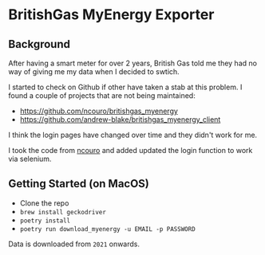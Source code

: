 # BritishGas MyEnergy Exporter

## Background

After having a smart meter for over 2 years, British Gas told me they had no way of giving me my data when I decided to swtich.

I started to check on Github if other have taken a stab at this problem.
I found a couple of projects that are not being maintained:
- https://github.com/ncouro/britishgas_myenergy
- https://github.com/andrew-blake/britishgas_myenergy_client

I think the login pages have changed over time and they didn't work for me.

I took the code from [ncouro](https://github.com/ncouro/britishgas_myenergy) and added updated the login function to work via selenium.

## Getting Started (on MacOS)

- Clone the repo
- `brew install geckodriver`
- `poetry install`
- `poetry run download_myenergy -u EMAIL -p PASSWORD`

Data is downloaded from `2021` onwards.
